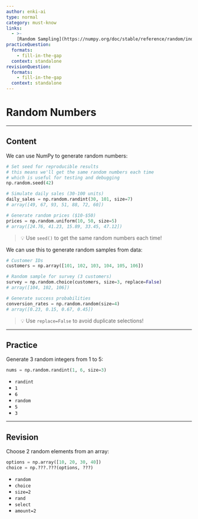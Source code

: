 ```yaml
---
author: enki-ai
type: normal
category: must-know
links:
  - >-
    [Random Sampling](https://numpy.org/doc/stable/reference/random/index.html){website}
practiceQuestion:
  formats:
    - fill-in-the-gap
  context: standalone
revisionQuestion:
  formats:
    - fill-in-the-gap
  context: standalone
---
```


# Random Numbers

---

## Content

We can use NumPy to generate random numbers:

```python
# Set seed for reproducible results
# this means we'll get the same random numbers each time
# which is useful for testing and debugging
np.random.seed(42)

# Simulate daily sales (30-100 units)
daily_sales = np.random.randint(30, 101, size=7)
# array([49, 67, 93, 51, 88, 72, 60])

# Generate random prices ($10-$50)
prices = np.random.uniform(10, 50, size=5)
# array([24.76, 41.23, 15.89, 33.45, 47.12])
```

> 💡 Use `seed()` to get the same random numbers each time!

We can use this to generate random samples from data:

```python
# Customer IDs
customers = np.array([101, 102, 103, 104, 105, 106])

# Random sample for survey (3 customers)
survey = np.random.choice(customers, size=3, replace=False)
# array([104, 102, 106])

# Generate success probabilities
conversion_rates = np.random.random(size=4)
# array([0.23, 0.15, 0.67, 0.45])
```

> 💡 Use `replace=False` to avoid duplicate selections!

---

## Practice

Generate 3 random integers from 1 to 5:

```python
nums = np.random.randint(1, 6, size=3)
```

- `randint`
- `1`
- `6`
- `random`
- `5`
- `3`

---

## Revision

Choose 2 random elements from an array:

```python
options = np.array([10, 20, 30, 40])
choice = np.???.???(options, ???)
```

- `random`
- `choice`
- `size=2`
- `rand`
- `select`
- `amount=2`
